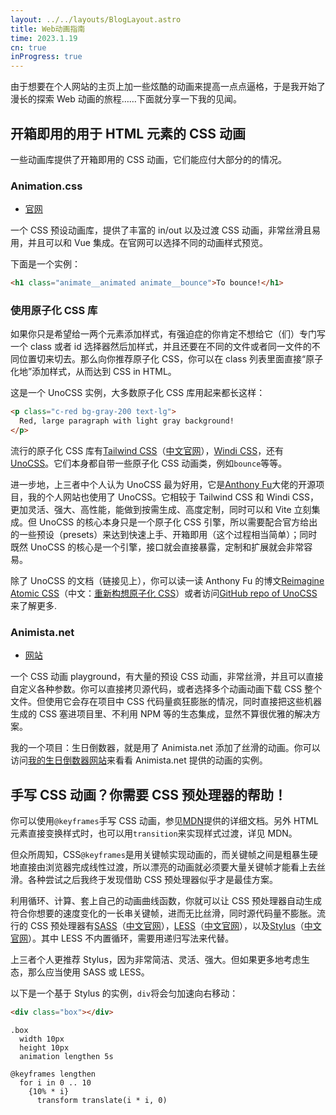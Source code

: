 ```yaml
---
layout: ../../layouts/BlogLayout.astro
title: Web动画指南
time: 2023.1.19
cn: true
inProgress: true
---
```


由于想要在个人网站的主页上加一些炫酷的动画来提高一点点逼格，于是我开始了漫长的探索 Web 动画的旅程……下面就分享一下我的见闻。

## 开箱即用的用于 HTML 元素的 CSS 动画

一些动画库提供了开箱即用的 CSS 动画，它们能应付大部分的的情况。

### Animation.css

- [官网](https://animation.style)

一个 CSS 预设动画库，提供了丰富的 in/out 以及过渡 CSS 动画，非常丝滑且易用，并且可以和 Vue 集成。在官网可以选择不同的动画样式预览。

下面是一个实例：

```html
<h1 class="animate__animated animate__bounce">To bounce!</h1>
```

### 使用原子化 CSS 库

如果你只是希望给一两个元素添加样式，有强迫症的你肯定不想给它（们）专门写一个 class 或者 id 选择器然后加样式，并且还要在不同的文件或者同一文件的不同位置切来切去。那么向你推荐原子化 CSS，你可以在 class 列表里面直接“原子化地”添加样式，从而达到 CSS in HTML。

这是一个 UnoCSS 实例，大多数原子化 CSS 库用起来都长这样：

```html
<p class="c-red bg-gray-200 text-lg">
  Red, large paragraph with light gray background!
</p>
```

流行的原子化 CSS 库有[Tailwind CSS](https://tailwindcss.com)（[中文官网](https://www.tailwind.cn)），[Windi CSS](https://windicss.org)，还有[UnoCSS](https://uno.antfu.me)。它们本身都自带一些原子化 CSS 动画类，例如`bounce`等等。

进一步地，上三者中个人认为 UnoCSS 最为好用，它是[Anthony Fu](https://antfu.me)大佬的开源项目，我的个人网站也使用了 UnoCSS。它相较于 Tailwind CSS 和 Windi CSS，更加灵活、强大、高性能，能做到按需生成、高度定制，同时可以和 Vite 立刻集成。但 UnoCSS 的核心本身只是一个原子化 CSS 引擎，所以需要配合官方给出的一些预设（presets）来达到快速上手、开箱即用（这个过程相当简单）；同时既然 UnoCSS 的核心是一个引擎，接口就会直接暴露，定制和扩展就会非常容易。

除了 UnoCSS 的文档（链接见上），你可以读一读 Anthony Fu 的博文[Reimagine Atomic CSS](https://antfu.me/posts/reimagine-atomic-css)（中文：[重新构想原子化 CSS](https://antfu.me/posts/reimagine-atomic-css-zh)）或者访问[GitHub repo of UnoCSS](https://github.com/unocss/unocss) 来了解更多.

### Animista.net

- [网站](https://animista.net)

一个 CSS 动画 playground，有大量的预设 CSS 动画，非常丝滑，并且可以直接自定义各种参数。你可以直接拷贝源代码，或者选择多个动画动画下载 CSS 整个文件。但使用它会存在项目中 CSS 代码量疯狂膨胀的情况，同时直接把这些机器生成的 CSS 塞进项目里、不利用 NPM 等的生态集成，显然不算很优雅的解决方案。

我的一个项目：生日倒数器，就是用了 Animista.net 添加了丝滑的动画。你可以访问[我的生日倒数器网站](https://birthday-count-downer.netlify.app)来看看 Animista.net 提供的动画的实例。

## 手写 CSS 动画？你需要 CSS 预处理器的帮助！

你可以使用`@keyframes`手写 CSS 动画，参见[MDN](https://developer.mozilla.org)提供的详细文档。另外 HTML 元素直接变换样式时，也可以用`transition`来实现样式过渡，详见 MDN。

但众所周知，CSS`@keyframes`是用关键帧实现动画的，而关键帧之间是粗暴生硬地直接由浏览器完成线性过渡，所以漂亮的动画就必须要大量关键帧才能看上去丝滑。各种尝试之后我终于发现借助 CSS 预处理器似乎才是最佳方案。

利用循环、计算、套上自己的动画曲线函数，你就可以让 CSS 预处理器自动生成符合你想要的速度变化的一长串关键帧，进而无比丝滑，同时源代码量不膨胀。流行的 CSS 预处理器有[SASS](https://sass-lang.com)（[中文官网](https://www.sass.hk)），[LESS](https://lesscss.org)（[中文官网](https://less.bootcss.com)），以及[Stylus](https://stylus-lang.com)（[中文官网](https://www.stylus-lang.cn)）。其中 LESS 不内置循环，需要用递归写法来代替。

上三者个人更推荐 Stylus，因为非常简洁、灵活、强大。但如果更多地考虑生态，那么应当使用 SASS 或 LESS。

以下是一个基于 Stylus 的实例，`div`将会匀加速向右移动：

```html
<div class="box"></div>
```

```stylus
.box
  width 10px
  height 10px
  animation lengthen 5s

@keyframes lengthen
  for i in 0 .. 10
    {10% * i}
      transform translate(i * i, 0)
```
